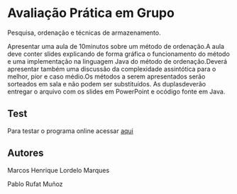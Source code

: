 # Avaliação Prática em Grupo

Pesquisa, ordenação e técnicas de armazenamento.

Apresentar  uma  aula  de 10minutos  sobre  um método  de  ordenação.A  aula  deve conter  slides  explicando  de  forma  gráfica  o  funcionamento  do  método  e  uma implementação  na  linguagem  Java  do  método  de  ordenação.Deverá  apresentar também uma discussão da complexidade assintótica para o melhor, pior e caso médio.Os  métodos  a  serem  apresentados  serão  sorteados  em  sala e  não  podem  ser substituídos. As duplasdeverão entregar o arquivo com os slides em PowerPoint e ocódigo fonte em Java.

## Test

Para testar o programa online acessar [aqui](https://repl.it/@PabloRufat/TopologicalSort)

## Autores

Marcos Henrique Lordelo Marques

Pablo Rufat Muñoz
